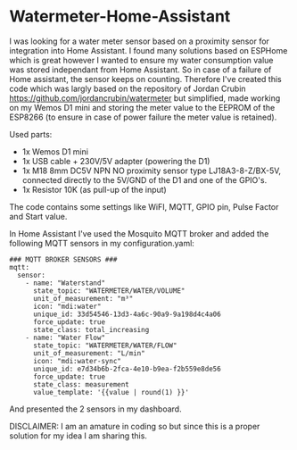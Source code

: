 # Watermeter-Home-Assistant

I was looking for a water meter sensor based on a proximity sensor for integration into Home Assistant. I found many solutions based on ESPHome which is great however I wanted to ensure my water consumption value was stored independant from Home Assistant. So in case of a failure of Home assistant, the sensor keeps on counting. Therefore I've created this code which was largly based on the repository of Jordan Crubin https://github.com/jordancrubin/watermeter but simplified, made working on my Wemos D1 mini and storing the meter value to the EEPROM of the ESP8266 (to ensure in case of power failure the meter value is retained).

Used parts:
- 1x Wemos D1 mini
- 1x USB cable + 230V/5V adapter (powering the D1)
- 1x M18 8mm DC5V NPN NO proximity sensor type LJ18A3-8-Z/BX-5V, connected directly to the 5V/GND of the D1 and one of the GPIO's.
- 1x Resistor 10K (as pull-up of the input)

The code contains some settings like WiFI, MQTT, GPIO pin, Pulse Factor and Start value.

In Home Assistant I've used the Mosquito MQTT broker and added the following MQTT sensors in my configuration.yaml:
```
### MQTT BROKER SENSORS ###
mqtt:
  sensor:
    - name: "Waterstand"
      state_topic: "WATERMETER/WATER/VOLUME"
      unit_of_measurement: "m³"
      icon: "mdi:water"
      unique_id: 33d54546-13d3-4a6c-90a9-9a198d4c4a06
      force_update: true
      state_class: total_increasing
    - name: "Water Flow"
      state_topic: "WATERMETER/WATER/FLOW"
      unit_of_measurement: "L/min"
      icon: "mdi:water-sync"
      unique_id: e7d34b6b-2fca-4e10-b9ea-f2b559e8de56
      force_update: true
      state_class: measurement
      value_template: '{{value | round(1) }}'
 ```     
 And presented the 2 sensors in my dashboard.
 
 DISCLAIMER: I am an amature in coding so but since this is a  proper solution for my idea I am sharing this.
